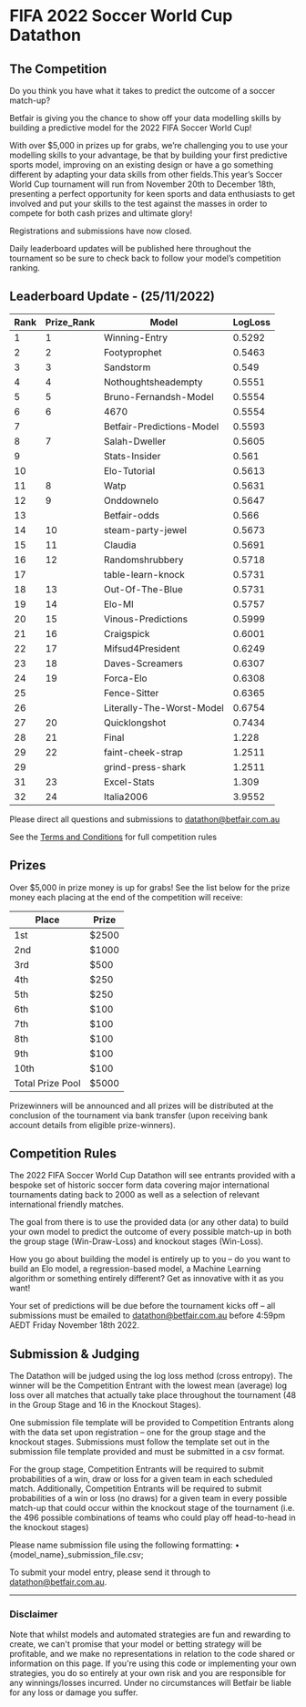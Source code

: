 # FIFA 2022 Soccer World Cup Datathon

## The Competition

Do you think you have what it takes to predict the outcome of a soccer match-up?

Betfair is giving you the chance to show off your data modelling skills by building a predictive model for the 2022 FIFA Soccer World Cup!

With over $5,000 in prizes up for grabs, we’re challenging you to use your modelling skills to your advantage, be that by building your first predictive sports model, improving on an existing design or have a go something different by adapting your data skills from other fields.This year’s Soccer World Cup tournament will run from November 20th to December 18th, presenting a perfect opportunity for keen sports and data enthusiasts to get involved and put your skills to the test against the masses in order to compete for both cash prizes and ultimate glory!

Registrations and submissions have now closed. 

Daily leaderboard updates will be published here throughout the tournament so be sure to check back to follow your model’s competition ranking.

## Leaderboard Update - (25/11/2022)

| Rank | Prize_Rank | Model | LogLoss
---|---|---|---
1 | 1 | Winning-Entry | 0.5292
2 | 2 | Footyprophet | 0.5463
3 | 3 | Sandstorm | 0.549
4 | 4 | Nothoughtsheadempty | 0.5551
5 | 5 | Bruno-Fernandsh-Model | 0.5554
6 | 6 | 4670 | 0.5554
7 |  | Betfair-Predictions-Model | 0.5593
8 | 7 | Salah-Dweller | 0.5605
9 |  | Stats-Insider | 0.561
10 |  | Elo-Tutorial | 0.5613
11 | 8 | Watp | 0.5631
12 | 9 | Onddownelo | 0.5647
13 |  | Betfair-odds | 0.566
14 | 10 | steam-party-jewel | 0.5673
15 | 11 | Claudia | 0.5691
16 | 12 | Randomshrubbery | 0.5718
17 |  | table-learn-knock | 0.5731
18 | 13 | Out-Of-The-Blue | 0.5731
19 | 14 | Elo-Ml | 0.5757
20 | 15 | Vinous-Predictions | 0.5999
21 | 16 | Craigspick | 0.6001
22 | 17 | Mifsud4President | 0.6249
23 | 18 | Daves-Screamers | 0.6307
24 | 19 | Forca-Elo | 0.6308
25 |  | Fence-Sitter | 0.6365
26 |  | Literally-The-Worst-Model | 0.6754
27 | 20 | Quicklongshot | 0.7434
28 | 21 | Final | 1.228
29 | 22 | faint-cheek-strap | 1.2511
29 |  | grind-press-shark | 1.2511
31 | 23 | Excel-Stats | 1.309
32 | 24 | Italia2006 | 3.9552



Please direct all questions and submissions to [datathon@betfair.com.au](mailto:datathon@betfair.com.au)

See the [Terms and Conditions](/modelling/assets/Betfair_TCs_2022_Datathon.pdf) for full competition rules


## Prizes

Over $5,000 in prize money is up for grabs!
See the list below for the prize money each placing at the end of the competition will receive:

| Place | Prize
---|---
1st | $2500
2nd | $1000
3rd | $500
4th | $250
5th | $250
6th | $100
7th | $100
8th | $100
9th | $100
10th | $100
Total Prize Pool | $5000

Prizewinners will be announced and all prizes will be distributed at the conclusion of the tournament via bank transfer (upon receiving bank account details from eligible prize-winners).

## Competition Rules

The 2022 FIFA Soccer World Cup Datathon will see entrants provided with a bespoke set of historic soccer form data covering major international tournaments dating back to 2000 as well as a selection of relevant international friendly matches.

The goal from there is to use the provided data (or any other data) to build your own model to predict the outcome of every possible match-up in both the group stage (Win-Draw-Loss) and knockout stages (Win-Loss).

How you go about building the model is entirely up to you – do you want to build an Elo model, a regression-based model, a Machine Learning algorithm or something entirely different? Get as innovative with it as you want!

Your set of predictions will be due before the tournament kicks off – all submissions must be emailed to [datathon@betfair.com.au](mailto:datathon@betfair.com.au) before 4:59pm AEDT Friday November 18th 2022.

## Submission & Judging

The Datathon will be judged using the log loss method (cross entropy). The winner will be the Competition Entrant with the lowest mean (average) log loss over all matches that actually take place throughout the tournament (48 in the Group Stage and 16 in the Knockout Stages).

One submission file template will be provided to Competition Entrants along with the data set upon registration – one for the group stage and the knockout stages. Submissions must follow the template set out in the submission file template provided and must be submitted in a csv format.

For the group stage, Competition Entrants will be required to submit probabilities of a win, draw or loss for a given team in each scheduled match.
Additionally, Competition Entrants will be required to submit probabilities of a win or loss (no draws) for a given team in every possible match-up that could occur within the knockout stage of the tournament (i.e. the 496 possible combinations of teams who could play off head-to-head in the knockout stages)

Please name submission file using the following formatting:
•	{model_name}_submission_file.csv; 

To submit your model entry, please send it through to [datathon@betfair.com.au](mailto:datathon@betfair.com.au).

--- 
### Disclaimer

Note that whilst models and automated strategies are fun and rewarding to create, we can't promise that your model or betting strategy will be profitable, and we make no representations in relation to the code shared or information on this page. If you're using this code or implementing your own strategies, you do so entirely at your own risk and you are responsible for any winnings/losses incurred. Under no circumstances will Betfair be liable for any loss or damage you suffer.